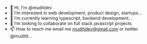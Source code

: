 - 👋 Hi, I’m @muditdev
- 👀 I’m interested in web development, product design, startups...
- 🌱 I’m currently learning typescript, backend development...
- 💞️ I’m looking to collaborate on full stack javascript projects 
- 📫 How to reach me email me muditjdev@gmail.com or twitter @muditit...

<!---
muditdev/muditdev is a ✨ special ✨ repository because its `README.md` (this file) appears on your GitHub profile.
You can click the Preview link to take a look at your changes.
--->
